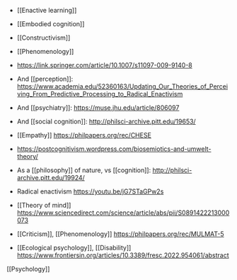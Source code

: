 - [[Enactive learning]]
- [[Embodied cognition]]

- [[Constructivism]]
- [[Phenomenology]]

- https://link.springer.com/article/10.1007/s11097-009-9140-8

- And [[perception]]: https://www.academia.edu/52360163/Updating_Our_Theories_of_Perceiving_From_Predictive_Processing_to_Radical_Enactivism

- And [[psychiatry]]: https://muse.jhu.edu/article/806097

- And [[social cognition]]: http://philsci-archive.pitt.edu/19653/

- [[Empathy]] https://philpapers.org/rec/CHESE

- https://postcognitivism.wordpress.com/biosemiotics-and-umwelt-theory/

- As a [[philosophy]] of nature, vs [[cognition]]: http://philsci-archive.pitt.edu/19924/

- Radical enactivism https://youtu.be/jG7STaGPw2s

- [[Theory of mind]] https://www.sciencedirect.com/science/article/abs/pii/S0891422213000073

- [[Criticism]], [[Phenomenology]] https://philpapers.org/rec/MULMAT-5

- [[Ecological psychology]], [[Disability]] https://www.frontiersin.org/articles/10.3389/fresc.2022.954061/abstract

[[Psychology]]
